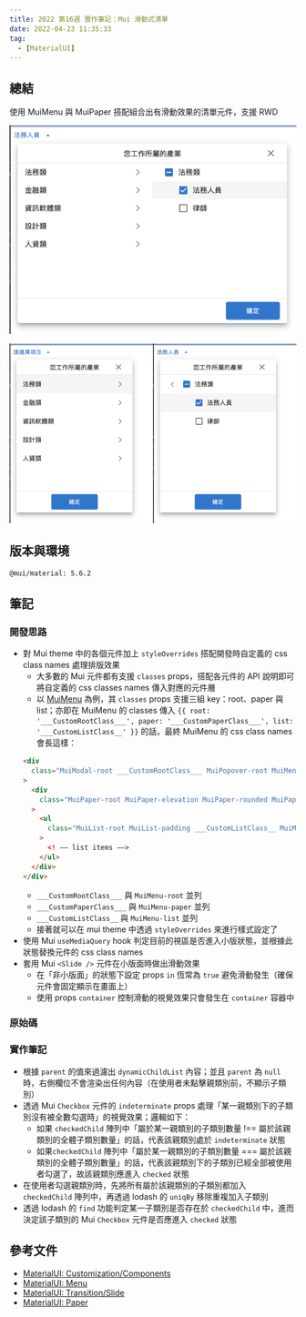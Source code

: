 ```yaml
---
title: 2022 第16週 實作筆記：Mui 滑動式清單
date: 2022-04-23 11:35:33
tag:
  - [MaterialUI]
---
```


## 總結

使用 MuiMenu 與 MuiPaper 搭配組合出有滑動效果的清單元件，支援 RWD

![桌機版本](/2022/mui-slide-menu/demo-desktop.png)

![手機版本](/2022/mui-slide-menu/demo-mobile.png)

## 版本與環境

```
@mui/material: 5.6.2
```

## 筆記

### 開發思路

- 對 Mui theme 中的各個元件加上 `styleOverrides` 搭配開發時自定義的 css class names 處理排版效果
  - 大多數的 Mui 元件都有支援 `classes` props，搭配各元件的 API 說明即可將自定義的 css classes names 傳入對應的元件層
  - 以 [MuiMenu](https://mui.com/material-ui/api/menu/#css) 為例，其 `classes` props 支援三組 key：root、paper 與 list；亦即在 MuiMenu 的 classes 傳入 `{{ root: '___CustomRootClass___', paper: '___CustomPaperClass___', list: '___CustomListClass__' }}` 的話，最終 MuiMenu 的 css class names 會長這樣：
  ```html
  <div
    class="MuiModal-root ___CustomRootClass___ MuiPopover-root MuiMenu-root css-10nakn3-MuiModal-root-MuiPopover-root-MuiMenu-root"
  >
    <div
      class="MuiPaper-root MuiPaper-elevation MuiPaper-rounded MuiPaper-elevation1 ___CustomPaperClass___ MuiMenu-paper MuiPaper-root MuiPaper-elevation MuiPaper-rounded MuiPaper-elevation8 MuiPopover-paper css-1poimk-MuiPaper-root-MuiMenu-paper-MuiPaper-root-MuiPopover-paper"
    >
      <ul
        class="MuiList-root MuiList-padding ___CustomListClass__ MuiMenu-list css-6hp17o-MuiList-root-MuiMenu-list"
      >
        <! –– list items ––>
      </ul>
    </div>
  </div>
  ```
  - `___CustomRootClass___` 與 `MuiMenu-root` 並列
  - `___CustomPaperClass___` 與 `MuiMenu-paper` 並列
  - `___CustomListClass__` 與 `MuiMenu-list` 並列
  - 接著就可以在 mui theme 中透過 `styleOverrides` 來進行樣式設定了
- 使用 Mui `useMediaQuery` hook 判定目前的視區是否進入小版狀態，並根據此狀態替換元件的 css class names
- 套用 Mui `<Slide />` 元件在小版面時做出滑動效果
  - 在「非小版面」的狀態下設定 props `in` 恆常為 `true` 避免滑動發生（確保元件會固定顯示在畫面上）
  - 使用 props `container` 控制滑動的視覺效果只會發生在 `container` 容器中

### 原始碼

<script src="https://gist.github.com/tzynwang/a72ae5095969ca85ca877b86837f83a1.js"></script>

### 實作筆記

- 根據 `parent` 的值來過濾出 `dynamicChildList` 內容；並且 `parent` 為 `null` 時，右側欄位不會渲染出任何內容（在使用者未點擊親類別前，不顯示子類別）
- 透過 Mui `Checkbox` 元件的 `indeterminate` props 處理「某一親類別下的子類別沒有被全數勾選時」的視覺效果；邏輯如下：
  - 如果 `checkedChild` 陣列中「屬於某一親類別的子類別數量 !== 屬於該親類別的全體子類別數量」的話，代表該親類別處於 `indeterminate` 狀態
  - 如果`checkedChild` 陣列中「屬於某一親類別的子類別數量 === 屬於該親類別的全體子類別數量」的話，代表該親類別下的子類別已經全部被使用者勾選了，故該親類別應進入 `checked` 狀態
- 在使用者勾選親類別時，先將所有屬於該親類別的子類別都加入 `checkedChild` 陣列中，再透過 lodash 的 `uniqBy` 移除重複加入子類別
- 透過 lodash 的 `find` 功能判定某一子類別是否存在於 `checkedChild` 中，進而決定該子類別的 Mui `Checkbox` 元件是否應進入 `checked` 狀態

## 參考文件

- [MaterialUI: Customization/Components](https://mui.com/material-ui/customization/theme-components/)
- [MaterialUI: Menu](https://mui.com/material-ui/react-menu/#main-content)
- [MaterialUI: Transition/Slide](https://mui.com/material-ui/transitions/#slide)
- [MaterialUI: Paper](https://mui.com/material-ui/react-paper/#main-content)
